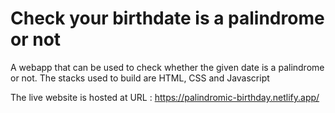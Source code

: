 # Check your birthdate is a palindrome or not
A webapp that can be used to check whether the given date is a palindrome or not.
The stacks used to build are HTML, CSS and Javascript

The live website is hosted at URL : https://palindromic-birthday.netlify.app/
